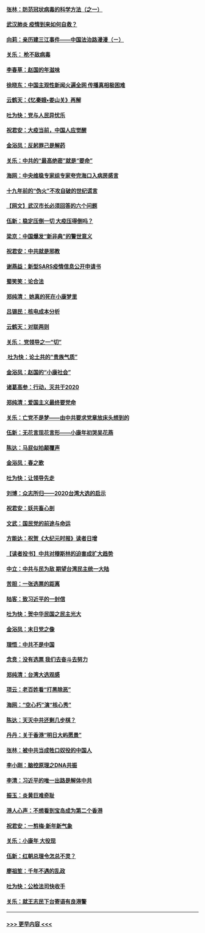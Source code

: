 #### [张林：防范冠状病毒的科学方法（之一）](../pages/nsc993/n11828618.md?t=01291411) 
#### [武汉肺炎 疫情到来如何自救？](../pages/nsc993/n11827632.md?t=01291411) 
#### [向莉：亲历建三江事件——中国法治路漫漫（ㄧ）](../pages/nsc993/n11827190.md?t=01291411) 
#### [关乐： 枪不敌病毒](../pages/nsc993/n11826746.md?t=01291411) 
#### [李春草：赵国的年滋味](../pages/nsc993/n11826321.md?t=01291411) 
#### [徐晓东：中国主观性新闻火遍全网 传播真相极困难](../pages/nsc993/n11826508.md?t=01291411) 
#### [云鹤天：《忆秦娥▪娄山关》再解](../pages/nsc993/n11824682.md?t=01291411) 
#### [吐为快：党与人民异忧乐](../pages/nsc993/n11824660.md?t=01291411) 
#### [祝君安：大疫当前，中国人应觉醒](../pages/nsc993/n11821946.md?t=01291411) 
#### [金浴凤：反躬罪己是解药](../pages/nsc993/n11820280.md?t=01291411) 
#### [关乐：中共的“最高绝密”就是“要命”](../pages/nsc993/n11816946.md?t=01291411) 
#### [海网：中央维稳专家组专家夸完海口入病房感言](../pages/nsc993/n11815138.md?t=01291411) 
#### [十九年前的“伪火”不攻自破的世纪谎言](../pages/nsc993/n11813238.md?t=01291411) 
#### [【网文】武汉市长必须回答的六个问题](../pages/nsc993/n11813848.md?t=01291411) 
#### [伍新：稳定压倒一切 大疫压得倒吗？](../pages/nsc993/n11812634.md?t=01291411) 
#### [梁京：中国爆发“新非典”的警世意义](../pages/nsc993/n11812554.md?t=01291411) 
#### [祝君安：中共就是邪教](../pages/nsc993/n11812431.md?t=01291411) 
#### [谢燕益：新型SARS疫情信息公开申请书](../pages/nsc993/n11808840.md?t=01291411) 
#### [蜀笑笑：论合法](../pages/nsc993/n11808064.md?t=01291411) 
#### [郑纯清： 她真的死在小康梦里](../pages/nsc993/n11806623.md?t=01291411) 
#### [吕锡民：核电成本分析](../pages/nsc993/n11806284.md?t=01291411) 
#### [云鹤天：对联两则](../pages/nsc993/n11805957.md?t=01291411) 
#### [关乐： 党领导之一“切”](../pages/nsc993/n11804505.md?t=01291411) 
#### [ 吐为快：论土共的“贵族气质”](../pages/nsc993/n11804490.md?t=01291411) 
#### [金浴凤：赵国的“小康社会”](../pages/nsc993/n11804452.md?t=01291411) 
#### [诸葛高参：行动，灭共于2020](../pages/nsc993/n11804120.md?t=01291411) 
#### [郑纯清：爱国主义最终要党命](../pages/nsc993/n11802197.md?t=01291411) 
#### [关乐：亡党不是梦——由中共要求党章放床头想到的](../pages/nsc993/n11802156.md?t=01291411) 
#### [伍新：无花言现花言形——小康年初哭吴花燕](../pages/nsc993/n11800044.md?t=01291411) 
#### [陈达：马屁似拍颠覆声](../pages/nsc993/n11800010.md?t=01291411) 
#### [金浴凤：春之歌](../pages/nsc993/n11797687.md?t=01291411) 
#### [吐为快：让领导先走](../pages/nsc993/n11797512.md?t=01291411) 
#### [刘博：众志所归——2020台湾大选的启示](../pages/nsc993/n11796878.md?t=01291411) 
#### [祝君安：妖共畜心剖](../pages/nsc993/n11794273.md?t=01291411) 
#### [文武：国民党的前途与命运](../pages/nsc993/n11794198.md?t=01291411) 
#### [方能达：祝贺《大纪元时报》读者日增](../pages/nsc993/n11793807.md?t=01291411) 
#### [【读者投书】中共对穆斯林的迫害成扩大趋势](../pages/nsc993/n11791371.md?t=01291411) 
#### [中立：中共与民为敌 期望台湾民主统一大陆](../pages/nsc993/n11790392.md?t=01291411) 
#### [苦胆：一张选票的距离](../pages/nsc993/n11788914.md?t=01291411) 
#### [陆客：致习近平的一封信](../pages/nsc993/n11788867.md?t=01291411) 
#### [吐为快：贺中华民国之民主光大](../pages/nsc993/n11788618.md?t=01291411) 
#### [金浴凤：末日党之像](../pages/nsc993/n11787475.md?t=01291411) 
#### [理悟：中共不是中国](../pages/nsc993/n11787463.md?t=01291411) 
#### [念贲：没有选票  我们去奋斗去努力](../pages/nsc993/n11787398.md?t=01291411) 
#### [郑纯清：台湾大选观感](../pages/nsc993/n11786210.md?t=01291411) 
#### [项云：老百姓看“打黑除恶”](../pages/nsc993/n11785398.md?t=01291411) 
#### [海网：“空心朽”演“核心秀”](../pages/nsc993/n11783874.md?t=01291411) 
#### [陈达：天灭中共还剩几步棋？](../pages/nsc993/n11783719.md?t=01291411) 
#### [丹丹：关于香港“明日大屿愿景”](../pages/nsc993/n11783273.md?t=01291411) 
#### [张林：被中共当成牲口奴役的中国人](../pages/nsc993/n11782397.md?t=01291411) 
#### [李小刚：脑控原理之DNA共振](../pages/nsc993/n11780962.md?t=01291411) 
#### [李清：习近平的唯一出路是解体中共](../pages/nsc993/n11780866.md?t=01291411) 
#### [振玉：炎黄巨难奇耻](../pages/nsc993/n11779632.md?t=01291411) 
#### [港人心声：不想看到宝岛成为第二个香港](../pages/nsc993/n11778817.md?t=01291411) 
#### [祝君安：一剪梅‧新年新气象](../pages/nsc993/n11776340.md?t=01291411) 
#### [关乐：小康年 大役现](../pages/nsc993/n11774213.md?t=01291411) 
#### [伍新：红朝总理令怎总不灵？](../pages/nsc993/n11770813.md?t=01291411) 
#### [廖祖笙：千年不遇的乱政](../pages/nsc993/n11770373.md?t=01291411) 
#### [吐为快：公检法司快收手](../pages/nsc993/n11770359.md?t=01291411) 
#### [关乐：就王志民下台寄语有良港警](../pages/nsc993/n11769903.md?t=01291411) 

----
#### [ >>> 更早内容 <<< ](../indexes/nsc993-earlier.md)
